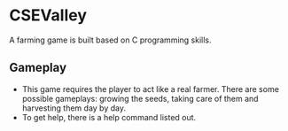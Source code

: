 # CSEValley
A farming game is built based on C programming skills.

## Gameplay
- This game requires the player to act like a real farmer. There are some possible gameplays: growing the seeds, taking care of them and harvesting them day by day.
- To get help, there is a help command listed out.
